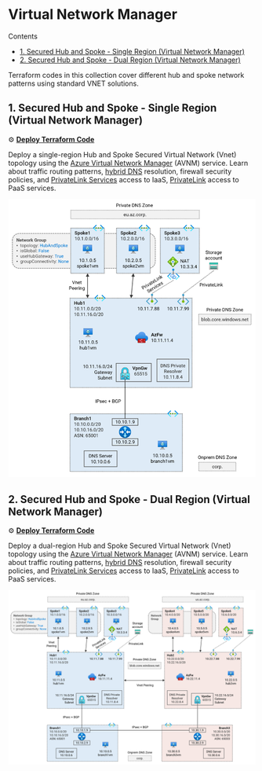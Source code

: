 
# Virtual Network Manager <!-- omit from toc -->

Contents
<!-- TOC -->
- [1. Secured Hub and Spoke - Single Region (Virtual Network Manager)](#1-secured-hub-and-spoke---single-region-virtual-network-manager)
- [2. Secured Hub and Spoke - Dual Region (Virtual Network Manager)](#2-secured-hub-and-spoke---dual-region-virtual-network-manager)
<!-- /TOC -->

Terraform codes in this collection cover different hub and spoke network patterns using standard VNET solutions.

## 1. Secured Hub and Spoke - Single Region (Virtual Network Manager)

⚙️ [**Deploy Terraform Code**](./1-hub-spoke-azfw-single-region/)

Deploy a single-region Hub and Spoke Secured Virtual Network (Vnet) topology using the [Azure Virtual Network Manager](https://learn.microsoft.com/en-us/azure/virtual-network-manager/concept-connectivity-configuration#hub-and-spoke-topology) (AVNM) service. Learn about traffic routing patterns, [hybrid DNS](https://learn.microsoft.com/en-us/azure/dns/private-resolver-hybrid-dns) resolution, firewall security policies, and [PrivateLink Services](https://learn.microsoft.com/en-us/azure/private-link/private-link-service-overview) access to IaaS, [PrivateLink](https://learn.microsoft.com/en-us/azure/private-link/private-link-overview) access to PaaS services.

<img src="../images/scenarios/3-1-hub-spoke-nm-azfw-single-region.png" alt="Secured Hub and Spoke (Single region)" width="650">

## 2. Secured Hub and Spoke - Dual Region (Virtual Network Manager)

⚙️ [**Deploy Terraform Code**](./2-hub-spoke-azfw-dual-region/)

Deploy a dual-region Hub and Spoke Secured Virtual Network (Vnet) topology using the [Azure Virtual Network Manager](https://learn.microsoft.com/en-us/azure/virtual-network-manager/concept-connectivity-configuration#hub-and-spoke-topology) (AVNM) service. Learn about traffic routing patterns, [hybrid DNS](https://learn.microsoft.com/en-us/azure/dns/private-resolver-hybrid-dns) resolution, firewall security policies, and [PrivateLink Services](https://learn.microsoft.com/en-us/azure/private-link/private-link-service-overview) access to IaaS, [PrivateLink](https://learn.microsoft.com/en-us/azure/private-link/private-link-overview) access to PaaS services.

<img src="../images/scenarios/3-2-hub-spoke-nm-azfw-dual-region.png" alt="Secured Hub and Spoke (Dual region)" width="1000">
